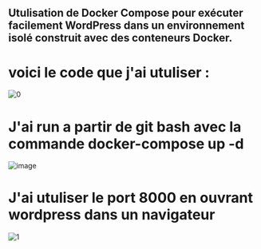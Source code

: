 ##  Utulisation de Docker Compose pour exécuter facilement WordPress dans un environnement isolé construit avec des conteneurs Docker.

# voici le code que j'ai utuliser :
![0](https://user-images.githubusercontent.com/54910261/114259205-59784680-999a-11eb-8849-f8434a420111.png)


# J'ai run a partir de git bash avec la commande docker-compose up -d

![image](https://user-images.githubusercontent.com/54910261/114259242-80367d00-999a-11eb-9ea0-b0a6e0f453e5.png)

# J'ai utuliser le port 8000 en ouvrant wordpress dans un navigateur 
![1](https://user-images.githubusercontent.com/54910261/114259284-c25fbe80-999a-11eb-9110-cd6639ad26fd.png)

